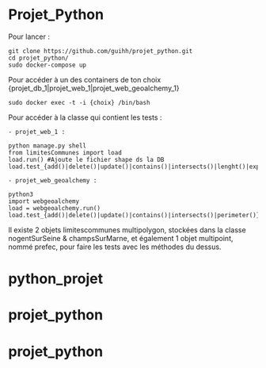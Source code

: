 Projet_Python
===========

Pour lancer :

    git clone https://github.com/guihh/projet_python.git
    cd projet_python/
    sudo docker-compose up

Pour accéder à un des containers de ton choix {projet_db_1|projet_web_1|projet_web_geoalchemy_1}

    sudo docker exec -t -i {choix} /bin/bash

Pour accéder à la classe qui contient les tests :

    - projet_web_1 :

    python manage.py shell
    from limitesCommunes import load
    load.run() #Ajoute le fichier shape ds la DB
    load.test_{add()|delete()|update()|contains()|intersects()|lenght()|export_communes_json()}

    - projet_web_geoalchemy :

    python3
    import webgeoalchemy
    load = webgeoalchemy.run()
    load.test_{add()|delete()|update()|contains()|intersects()|perimeter()}

Il existe 2 objets limitescommunes multipolygon, stockées dans la classe nogentSurSeine & champsSurMarne, et également 1 objet multipoint, nommé prefec, pour faire les tests avec les méthodes du dessus.
# python_projet
# projet_python
# projet_python
